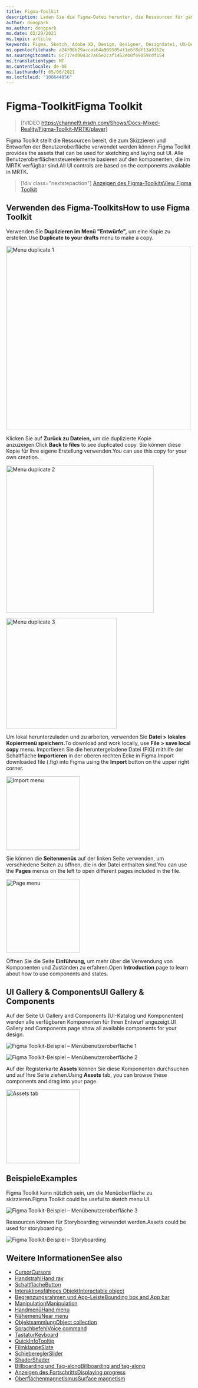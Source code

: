 ```yaml
---
title: Figma-Toolkit
description: Laden Sie die Figma-Datei herunter, die Ressourcen für gängige Ui-Bausteine enthält.
author: dongpark
ms.author: dongpark
ms.date: 03/29/2021
ms.topic: article
keywords: Figma, Sketch, Adobe XD, Design, Designer, Designdatei, UX-Design, HoloLens, MRTK, Mixed Reality Toolkit
ms.openlocfilehash: a24f06b29accaa64a9095054f1e6f8df13a9162e
ms.sourcegitcommit: 0c717ed0043c7a65e2caf1452eb0f49059cdf154
ms.translationtype: MT
ms.contentlocale: de-DE
ms.lasthandoff: 05/06/2021
ms.locfileid: "108644856"
---
```

# <a name="figma-toolkit"></a><span data-ttu-id="8d2c0-104">Figma-Toolkit</span><span class="sxs-lookup"><span data-stu-id="8d2c0-104">Figma Toolkit</span></span>

> [!VIDEO https://channel9.msdn.com/Shows/Docs-Mixed-Reality/Figma-Toolkit-MRTK/player]

<span data-ttu-id="8d2c0-105">Figma Toolkit stellt die Ressourcen bereit, die zum Skizzieren und Entwerfen der Benutzeroberfläche verwendet werden können.</span><span class="sxs-lookup"><span data-stu-id="8d2c0-105">Figma Toolkit provides the assets that can be used for sketching and laying out UI.</span></span> <span data-ttu-id="8d2c0-106">Alle Benutzeroberflächensteuerelemente basieren auf den komponenten, die im MRTK verfügbar sind.</span><span class="sxs-lookup"><span data-stu-id="8d2c0-106">All UI controls are based on the components available in MRTK.</span></span> 

> [!div class="nextstepaction"]
> [<span data-ttu-id="8d2c0-107">Anzeigen des Figma-Toolkits</span><span class="sxs-lookup"><span data-stu-id="8d2c0-107">View Figma Toolkit</span></span>](https://www.figma.com/file/ltLag9SxjUIyLQFsp7NNE7/Mixed-Reality-Toolkit-for-Figma?node-id=116%3A4)

## <a name="how-to-use-figma-toolkit"></a><span data-ttu-id="8d2c0-108">Verwenden des Figma-Toolkits</span><span class="sxs-lookup"><span data-stu-id="8d2c0-108">How to use Figma Toolkit</span></span>
<span data-ttu-id="8d2c0-109">Verwenden Sie **Duplizieren im Menü "Entwürfe",** um eine Kopie zu erstellen.</span><span class="sxs-lookup"><span data-stu-id="8d2c0-109">Use **Duplicate to your drafts** menu to make a copy.</span></span>

<img src="images/UX_Figma_Use1.png" width="500px" alt="Menu duplicate 1"><br>

<span data-ttu-id="8d2c0-110">Klicken Sie auf **Zurück zu Dateien,** um die duplizierte Kopie anzuzeigen.</span><span class="sxs-lookup"><span data-stu-id="8d2c0-110">Click **Back to files** to see duplicated copy.</span></span> <span data-ttu-id="8d2c0-111">Sie können diese Kopie für Ihre eigene Erstellung verwenden.</span><span class="sxs-lookup"><span data-stu-id="8d2c0-111">You can use this copy for your own creation.</span></span>

<img src="images/UX_Figma_Use2.png" width="400px" alt="Menu duplicate 2"><br>

<img src="images/UX_Figma_Use3.png" width="300px" alt="Menu duplicate 3"><br>

<span data-ttu-id="8d2c0-112">Um lokal herunterzuladen und zu arbeiten, verwenden Sie **Datei > lokales Kopiermenü speichern.**</span><span class="sxs-lookup"><span data-stu-id="8d2c0-112">To download and work locally, use **File > save local copy** menu.</span></span> <span data-ttu-id="8d2c0-113">Importieren Sie die heruntergeladene Datei (FIG) mithilfe der Schaltfläche **Importieren** in der oberen rechten Ecke in Figma.</span><span class="sxs-lookup"><span data-stu-id="8d2c0-113">Import downloaded file (.fig) into Figma using the **Import** button on the upper right corner.</span></span>

<img src="images/UX_FigmaToolkit_Import.png" width="200px" alt="Import menu"><br>

<span data-ttu-id="8d2c0-114">Sie können die **Seitenmenüs** auf der linken Seite verwenden, um verschiedene Seiten zu öffnen, die in der Datei enthalten sind.</span><span class="sxs-lookup"><span data-stu-id="8d2c0-114">You can use the **Pages** menus on the left to open different pages included in the file.</span></span>

<img src="images/UX_FigmaToolkit_PageMenu.png" width="200px" alt="Page menu"><br>

<span data-ttu-id="8d2c0-115">Öffnen Sie die Seite **Einführung,** um mehr über die Verwendung von Komponenten und Zuständen zu erfahren.</span><span class="sxs-lookup"><span data-stu-id="8d2c0-115">Open **Introduction** page to learn about how to use components and states.</span></span>

## <a name="ui-gallery--components"></a><span data-ttu-id="8d2c0-116">UI Gallery & Components</span><span class="sxs-lookup"><span data-stu-id="8d2c0-116">UI Gallery & Components</span></span>
<span data-ttu-id="8d2c0-117">Auf der Seite Ui Gallery and Components (UI-Katalog und Komponenten) werden alle verfügbaren Komponenten für Ihren Entwurf angezeigt.</span><span class="sxs-lookup"><span data-stu-id="8d2c0-117">UI Gallery and Components page show all available components for your design.</span></span>

![Figma Toolkit-Beispiel – Menübenutzeroberfläche 1](images/UX_FigmaToolkit_Components_Menu1.png)<br>

![Figma Toolkit-Beispiel – Menübenutzeroberfläche 2](images/UX_FigmaToolkit_Components_Menu2.png)<br>

<span data-ttu-id="8d2c0-120">Auf der Registerkarte **Assets** können Sie diese Komponenten durchsuchen und auf Ihre Seite ziehen.</span><span class="sxs-lookup"><span data-stu-id="8d2c0-120">Using **Assets** tab, you can browse these components and drag into your page.</span></span>

<img src="images/UX_FigmaToolkit_Components_Menu3.png" width="200px" alt="Assets tab"><br>


## <a name="examples"></a><span data-ttu-id="8d2c0-121">Beispiele</span><span class="sxs-lookup"><span data-stu-id="8d2c0-121">Examples</span></span>

<span data-ttu-id="8d2c0-122">Figma Toolkit kann nützlich sein, um die Menüoberfläche zu skizzieren.</span><span class="sxs-lookup"><span data-stu-id="8d2c0-122">Figma Toolkit could be useful to sketch menu UI.</span></span> 

![Figma Toolkit-Beispiel – Menübenutzeroberfläche 3](images/UX_FigmaToolkit_Examples_Menu.png)<br>


<span data-ttu-id="8d2c0-124">Ressourcen können für Storyboarding verwendet werden.</span><span class="sxs-lookup"><span data-stu-id="8d2c0-124">Assets could be used for storyboarding.</span></span>

![Figma Toolkit-Beispiel – Storyboarding](images/UX_FigmaToolkit_Examples_Storyboarding.png)<br>


## <a name="see-also"></a><span data-ttu-id="8d2c0-126">Weitere Informationen</span><span class="sxs-lookup"><span data-stu-id="8d2c0-126">See also</span></span>

* [<span data-ttu-id="8d2c0-127">Cursor</span><span class="sxs-lookup"><span data-stu-id="8d2c0-127">Cursors</span></span>](cursors.md)
* [<span data-ttu-id="8d2c0-128">Handstrahl</span><span class="sxs-lookup"><span data-stu-id="8d2c0-128">Hand ray</span></span>](point-and-commit.md)
* [<span data-ttu-id="8d2c0-129">Schaltfläche</span><span class="sxs-lookup"><span data-stu-id="8d2c0-129">Button</span></span>](button.md)
* [<span data-ttu-id="8d2c0-130">Interaktionsfähiges Objekt</span><span class="sxs-lookup"><span data-stu-id="8d2c0-130">Interactable object</span></span>](interactable-object.md)
* [<span data-ttu-id="8d2c0-131">Begrenzungsrahmen und App-Leiste</span><span class="sxs-lookup"><span data-stu-id="8d2c0-131">Bounding box and App bar</span></span>](app-bar-and-bounding-box.md)
* [<span data-ttu-id="8d2c0-132">Manipulation</span><span class="sxs-lookup"><span data-stu-id="8d2c0-132">Manipulation</span></span>](direct-manipulation.md)
* [<span data-ttu-id="8d2c0-133">Handmenü</span><span class="sxs-lookup"><span data-stu-id="8d2c0-133">Hand menu</span></span>](hand-menu.md)
* [<span data-ttu-id="8d2c0-134">Nähemenü</span><span class="sxs-lookup"><span data-stu-id="8d2c0-134">Near menu</span></span>](near-menu.md)
* [<span data-ttu-id="8d2c0-135">Objektsammlung</span><span class="sxs-lookup"><span data-stu-id="8d2c0-135">Object collection</span></span>](object-collection.md)
* [<span data-ttu-id="8d2c0-136">Sprachbefehl</span><span class="sxs-lookup"><span data-stu-id="8d2c0-136">Voice command</span></span>](voice-input.md)
* [<span data-ttu-id="8d2c0-137">Tastatur</span><span class="sxs-lookup"><span data-stu-id="8d2c0-137">Keyboard</span></span>](keyboard.md)
* [<span data-ttu-id="8d2c0-138">QuickInfo</span><span class="sxs-lookup"><span data-stu-id="8d2c0-138">Tooltip</span></span>](tooltip.md)
* [<span data-ttu-id="8d2c0-139">Filmklappe</span><span class="sxs-lookup"><span data-stu-id="8d2c0-139">Slate</span></span>](slate.md)
* [<span data-ttu-id="8d2c0-140">Schieberegler</span><span class="sxs-lookup"><span data-stu-id="8d2c0-140">Slider</span></span>](slider.md)
* [<span data-ttu-id="8d2c0-141">Shader</span><span class="sxs-lookup"><span data-stu-id="8d2c0-141">Shader</span></span>](shader.md)
* [<span data-ttu-id="8d2c0-142">Billboarding und Tag-along</span><span class="sxs-lookup"><span data-stu-id="8d2c0-142">Billboarding and tag-along</span></span>](billboarding-and-tag-along.md)
* [<span data-ttu-id="8d2c0-143">Anzeigen des Fortschritts</span><span class="sxs-lookup"><span data-stu-id="8d2c0-143">Displaying progress</span></span>](progress.md)
* [<span data-ttu-id="8d2c0-144">Oberflächenmagnetismus</span><span class="sxs-lookup"><span data-stu-id="8d2c0-144">Surface magnetism</span></span>](surface-magnetism.md)
